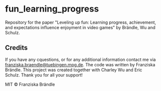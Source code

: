 # fun_learning_progress
Repository for the paper "Leveling up fun: Learning progress, achievement, and expectations influence enjoyment in video games" by Brändle, Wu and Schulz. 

## Credits
If you have any cquestions, or for any additional information contact me via franziska.braendle@tuebingen.mpg.de.
The code was written by Franziska Brändle. This project was created together with Charley Wu and Eric Schulz. Thank you for all your support!

MIT © Franziska Brändle
